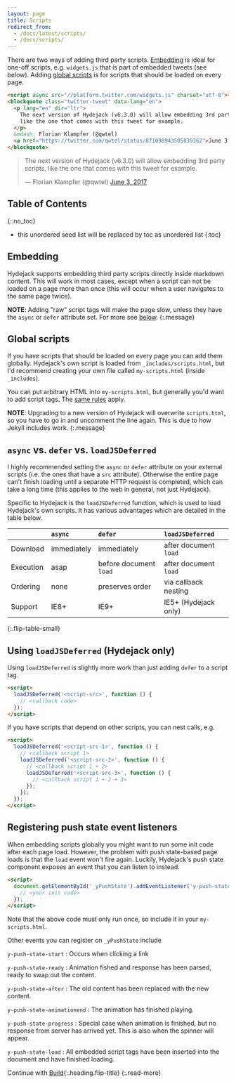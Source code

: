 ```yaml
---
layout: page
title: Scripts
redirect_from:
  - /docs/latest/scripts/
  - /docs/scripts/
---
```


There are two ways of adding third party scripts.
[Embedding](#embedding) is ideal for one-off scripts, e.g. `widgets.js` that is part of embedded tweets (see below).
Adding [global scripts](#global-scripts) is for scripts that should be loaded on every page.

```html
<script async src="//platform.twitter.com/widgets.js" charset="utf-8"></script>
<blockquote class="twitter-tweet" data-lang="en">
  <p lang="en" dir="ltr">
    The next version of Hydejack (v6.3.0) will allow embedding 3rd party scripts,
    like the one that comes with this tweet for example.
  </p>
  &mdash; Florian Klampfer (@qwtel)
  <a href="https://twitter.com/qwtel/status/871098943505039362">June 3, 2017</a>
</blockquote>
```

<script async src="//platform.twitter.com/widgets.js" charset="utf-8"></script>
<blockquote class="twitter-tweet" data-lang="en"><p lang="en" dir="ltr">The next version of Hydejack (v6.3.0) will allow embedding 3rd party scripts, like the one that comes with this tweet for example.</p>&mdash; Florian Klampfer (@qwtel) <a href="https://twitter.com/qwtel/status/871098943505039362">June 3, 2017</a></blockquote>

## Table of Contents
{:.no_toc}
* this unordered seed list will be replaced by toc as unordered list
{:toc}

## Embedding
Hydejack supports embedding third party scripts directly inside markdown content. This will work in most cases, except when a script can not be loaded on a page more than once (this will occur when a user navigates to the same page twice).

**NOTE**: Adding "raw" script tags will make the page slow, unless they have the `async` or `defer` attribute set. For more see [below](#async-vs-defer-vs-loadjsdeferred).
{:.message}

## Global scripts
If you have scripts that should be loaded on every page you can add them globally.
Hydejack's own script is loaded from `_includes/scripts.html`, but I'd recommend creating your own file called `my-scripts.html` (inside `_includes`).

You can put arbitrary HTML into `my-scripts.html`, but generally you'd want to add script tags. The [same rules](#async-vs-defer-vs-loadjsdeferred) apply.

**NOTE**: Upgrading to a new version of Hydejack will overwrite `scripts.html`, so you have to go in and uncomment the line again. This is due to how Jekyll includes work.
{:.message}

## `async` vs. `defer` vs. `loadJSDeferred`
I highly recommended setting the `async` or `defer` attribute on your external scripts (i.e. the ones that have a `src` attribute).
Otherwise the entire page can't finish loading until a separate HTTP request is completed, which can take a long time (this applies to the web in general, not just Hydejack).

Specific to Hydejack is the `loadJSDeferred` function, which is used to load Hydejack's own scripts. It has various advantages which are detailed in the table below.

|           | `async`     | `defer`                | `loadJSDeferred`      |
|:----------|:------------|:-----------------------|:----------------------|
| Download  | immediately | immediately            | after document `load` |
| Execution | asap        | before document `load` | after document `load` |
| Ordering  | none        | preserves order        | via callback nesting  |
| Support   | IE8+        | IE9+                   | IE5+ (Hydejack only)  |
{:.flip-table-small}

## Using `loadJSDeferred` (Hydejack only)
Using `loadJSDeferred` is slightly more work than just adding `defer` to a script tag.

```html
<script>
  loadJSDeferred('<script-src>', function () {
    // <callback code>
  });
</script>
```

If you have scripts that depend on other scripts, you can nest calls, e.g.

```html
<script>
  loadJSDeferred('<script-src-1>', function () {
    // <callback script 1>
    loadJSDeferred('<script-src-2>', function () {
      // <callback script 1 + 2>
      loadJSDeferred('<script-src-3>', function () {
        // <callback script 1 + 2 + 3>
      });
    });
  });
</script>
```

## Registering push state event listeners
When embedding scripts globally you might want to run some init code after each page load. However, the problem with push state-based page loads is that the `load` event won't fire again. Luckily, Hydejack's push state component exposes an event that you can listen to instead.

```html
<script>
  document.getElementById('_yPushState').addEventListener('y-push-state-load', function() {
    // <your init code>
  });
</script>
```

Note that the above code must only run once, so include it in your `my-scripts.html`.

Other events you can register on `_yPushState` include

`y-push-state-start`
: Occurs when clicking a link

`y-push-state-ready`
: Animation fished and response has been parsed, ready to swap out the content.

`y-push-state-after`
: The old content has been replaced with the new content.

`y-push-state-animationend`
: The animation has finished playing.

`y-push-state-progress`
: Special case when animation is finished, but no response from server has arrived yet. This is also when the spinner will appear.

`y-push-state-load`
: All embedded script tags have been inserted into the document and have finished loading.

Continue with [Build](build.md){:.heading.flip-title}
{:.read-more}
